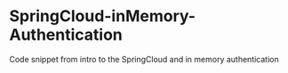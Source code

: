 # SpringCloud-inMemory-Authentication
Code snippet from intro to the SpringCloud and in memory authentication
